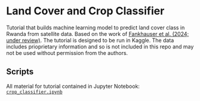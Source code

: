 # Land Cover and Crop Classifier

Tutorial that builds machine learning model to predict land cover class in Rwanda from satellite data.
Based on the work of [Fankhauser et al. (2024; under review)](FankhauserEtal_2024_Preprint.pdf). The tutorial is designed to be run in Kaggle. The data includes prioprietary information and so is not included in this repo and may not be used without permission from the authors. 

## Scripts

All material for tutorial contained in Jupyter Notebook: [`crop_classifier.ipynb`](crop_classifier.ipynb)